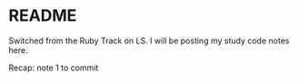 # README #
Switched from the Ruby Track on LS. I will be posting my study code notes here. 

Recap: note 1 to commit

